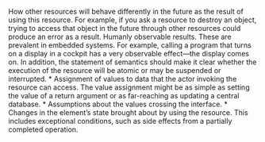 How other resources will behave differently in the future as the result of using this resource. For example, if you ask a resource to destroy an object, trying to access that object in the future through other resources could produce an error as a result. Humanly observable results. These are prevalent in embedded systems. For example, calling a program that turns on a display in a cockpit has a very observable effect—the display comes on. In addition, the statement of semantics should make it clear whether the execution of the resource will be atomic or may be suspended or interrupted. *  Assignment of values to data that the actor invoking the resource can access. The value assignment might be as simple as setting the value of a return argument or as far-reaching as updating a central database. *  Assumptions about the values crossing the interface. *  Changes in the element’s state brought about by using the resource. This includes exceptional conditions, such as side effects from a partially completed operation.